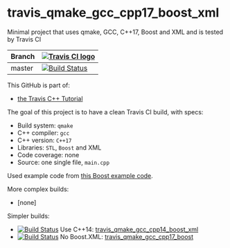 # travis_qmake_gcc_cpp17_boost_xml

Minimal project that uses qmake, GCC, C++17, Boost and XML and is tested by Travis CI

Branch|[![Travis CI logo]([pics/TravisCI.png)](https://travis-ci.org)
---|---
master|[![Build Status](https://travis-ci.org/richelbilderbeek/travis_qmake_gcc_cpp17_boost_xml.svg?branch=master)](https://travis-ci.org/richelbilderbeek/travis_qmake_gcc_cpp17_boost_xml)

This GitHub is part of:

 * [the Travis C++ Tutorial](https://github.com/richelbilderbeek/travis_cpp_tutorial)

The goal of this project is to have a clean Travis CI build, with specs:
 * Build system: `qmake`
 * C++ compiler: `gcc`
 * C++ version: `C++17`
 * Libraries: `STL`, `Boost` and XML
 * Code coverage: none
 * Source: one single file, `main.cpp`

Used example code from [this Boost example code](https://www.boost.org/doc/libs/1_70_0/libs/property_tree/examples/debug_settings.cpp).

More complex builds:
 * [none]

Simpler builds:
 * [![Build Status](https://travis-ci.org/richelbilderbeek/travis_qmake_gcc_cpp14_boost_xml.svg?branch=master)](https://travis-ci.org/richelbilderbeek/travis_qmake_gcc_cpp14_boost_xml) Use C++14: [travis_qmake_gcc_cpp14_boost_xml](https://www.github.com/richelbilderbeek/travis_qmake_gcc_cpp14_boost_xml)
 * [![Build Status](https://travis-ci.org/richelbilderbeek/travis_qmake_gcc_cpp17_boost.svg?branch=master)](https://travis-ci.org/richelbilderbeek/travis_qmake_gcc_cpp17_boost) No Boost.XML: [travis_qmake_gcc_cpp17_boost](https://www.github.com/richelbilderbeek/travis_qmake_gcc_cpp17_boost)

